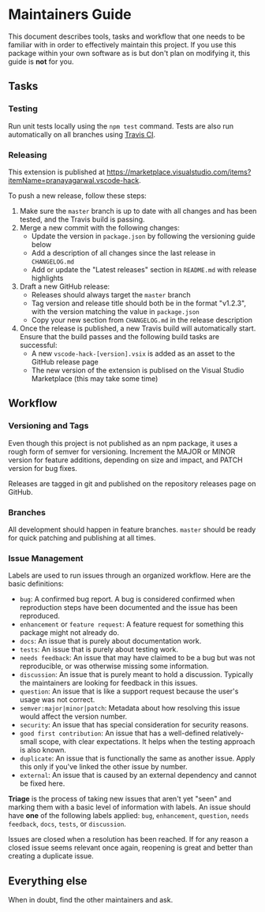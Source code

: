 # Maintainers Guide

This document describes tools, tasks and workflow that one needs to be familiar with in order to effectively maintain
this project. If you use this package within your own software as is but don't plan on modifying it, this guide is
**not** for you.

## Tasks

### Testing

Run unit tests locally using the `npm test` command. Tests are also run automatically on all branches using [Travis CI](https://travis-ci.org/slackhq/vscode-hack).

### Releasing

This extension is published at https://marketplace.visualstudio.com/items?itemName=pranayagarwal.vscode-hack.

To push a new release, follow these steps:

1. Make sure the `master` branch is up to date with all changes and has been tested, and the Travis build is passing.
2. Merge a new commit with the following changes:
   - Update the version in `package.json` by following the versioning guide below
   - Add a description of all changes since the last release in `CHANGELOG.md`
   - Add or update the "Latest releases" section in `README.md` with release highlights
3. Draft a new GitHub release:
   - Releases should always target the `master` branch
   - Tag version and release title should both be in the format "v1.2.3", with the version matching the value in `package.json`
   - Copy your new section from `CHANGELOG.md` in the release description
4. Once the release is published, a new Travis build will automatically start. Ensure that the build passes and the following build tasks are successful:
   - A new `vscode-hack-[version].vsix` is added as an asset to the GitHub release page
   - The new version of the extension is publised on the Visual Studio Marketplace (this may take some time)

## Workflow

### Versioning and Tags

Even though this project is not published as an npm package, it uses a rough form of semver for versioning. Increment the MAJOR or MINOR version for feature additions, depending on size and impact, and PATCH version for bug fixes.

Releases are tagged in git and published on the repository releases page on GitHub.

### Branches

All development should happen in feature branches. `master` should be ready for quick patching and publishing at all times.

### Issue Management

Labels are used to run issues through an organized workflow. Here are the basic definitions:

- `bug`: A confirmed bug report. A bug is considered confirmed when reproduction steps have been
  documented and the issue has been reproduced.
- `enhancement` or `feature request`: A feature request for something this package might not already do.
- `docs`: An issue that is purely about documentation work.
- `tests`: An issue that is purely about testing work.
- `needs feedback`: An issue that may have claimed to be a bug but was not reproducible, or was otherwise missing some information.
- `discussion`: An issue that is purely meant to hold a discussion. Typically the maintainers are looking for feedback in this issues.
- `question`: An issue that is like a support request because the user's usage was not correct.
- `semver:major|minor|patch`: Metadata about how resolving this issue would affect the version number.
- `security`: An issue that has special consideration for security reasons.
- `good first contribution`: An issue that has a well-defined relatively-small scope, with clear expectations. It helps when the testing approach is also known.
- `duplicate`: An issue that is functionally the same as another issue. Apply this only if you've linked the other issue by number.
- `external`: An issue that is caused by an external dependency and cannot be fixed here.

**Triage** is the process of taking new issues that aren't yet "seen" and marking them with a basic
level of information with labels. An issue should have **one** of the following labels applied:
`bug`, `enhancement`, `question`, `needs feedback`, `docs`, `tests`, or `discussion`.

Issues are closed when a resolution has been reached. If for any reason a closed issue seems
relevant once again, reopening is great and better than creating a duplicate issue.

## Everything else

When in doubt, find the other maintainers and ask.
